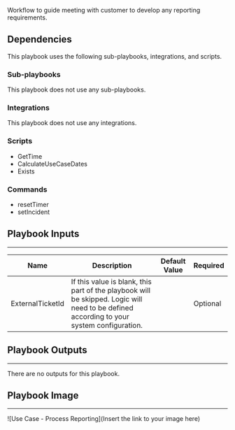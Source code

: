 Workflow to guide meeting with customer to develop any reporting requirements. 

## Dependencies
This playbook uses the following sub-playbooks, integrations, and scripts.

### Sub-playbooks
This playbook does not use any sub-playbooks.

### Integrations
This playbook does not use any integrations.

### Scripts
* GetTime
* CalculateUseCaseDates
* Exists

### Commands
* resetTimer
* setIncident

## Playbook Inputs
---

| **Name** | **Description** | **Default Value** | **Required** |
| --- | --- | --- | --- |
| ExternalTicketId | If this value is blank, this part of the playbook will be skipped. Logic will need to be defined according to your system configuration. |  | Optional |

## Playbook Outputs
---
There are no outputs for this playbook.

## Playbook Image
---
![Use Case - Process Reporting](Insert the link to your image here)
